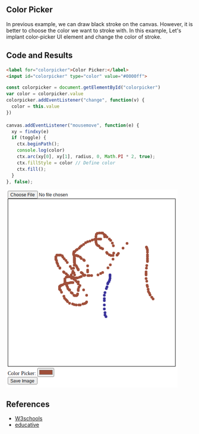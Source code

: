 ## Color Picker

In previous example, we can draw black stroke on the canvas.
However, it is better to choose the color we want to stroke with.
In this example, Let's implant color-picker UI element and change the color of stroke.


## Code and Results

```html
<label for="colorpicker">Color Picker:</label>
<input id="colorpicker" type="color" value="#0000ff">
```

```javascript
const colorpicker = document.getElementById("colorpicker")
var color = colorpicker.value
colorpicker.addEventListener("change", function(v) {
  color = this.value
})

canvas.addEventListener("mousemove", function(e) {
  xy = findxy(e)
  if (toggle) {
    ctx.beginPath();
    console.log(color)
    ctx.arc(xy[0], xy[1], radius, 0, Math.PI * 2, true);
    ctx.fillStyle = color // Define color
    ctx.fill();
  }
}, false);
```
![example](src/example.png) 
## References

- [W3schools](https://www.w3schools.com/colors/colors_picker.asp) 
- [educative](https://www.educative.io/answers/how-to-add-a-color-picker-in-html) 
